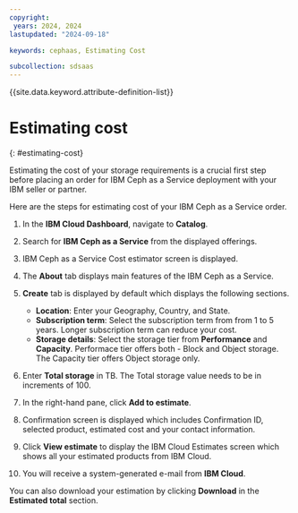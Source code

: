 ```yaml
---
copyright:
 years: 2024, 2024
lastupdated: "2024-09-18"

keywords: cephaas, Estimating Cost

subcollection: sdsaas
---
```


{{site.data.keyword.attribute-definition-list}}

# Estimating cost
{: #estimating-cost}

Estimating the cost of your storage requirements is a crucial first step before placing an order for IBM Ceph as a Service deployment with your IBM seller or partner.

Here are the steps for estimating cost of your IBM Ceph as a Service order. 

1. In the **IBM Cloud Dashboard**, navigate to **Catalog**. 
2. Search for **IBM Ceph as a Service** from the displayed offerings. 
3. IBM Ceph as a Service Cost estimator screen is displayed.
4. The **About** tab displays main features of the IBM Ceph as a Service. 
5. **Create** tab is displayed by default which displays the following sections.

    - **Location**: Enter your Geography, Country, and State. 
    - **Subscription term**: Select the subscription term from from 1 to 5 years. Longer subscription term can reduce your cost. 
    - **Storage details**: Select the storage tier from **Performance** and **Capacity**. Performace tier offers both - Block and Object storage. The Capacity tier offers Object storage only. 

6. Enter **Total storage** in TB. The Total storage value needs to be in increments of 100. 
7. In the right-hand pane, click **Add to estimate**. 
8. Confirmation screen is displayed which includes Confirmation ID, selected product, estimated cost and your contact information.
9. Click **View estimate** to display the IBM Cloud Estimates screen which shows all your estimated products from IBM Cloud. 
10. You will receive a system-generated e-mail from **IBM Cloud**. 

You can also download your estimation by clicking **Download** in the **Estimated total** section. 
